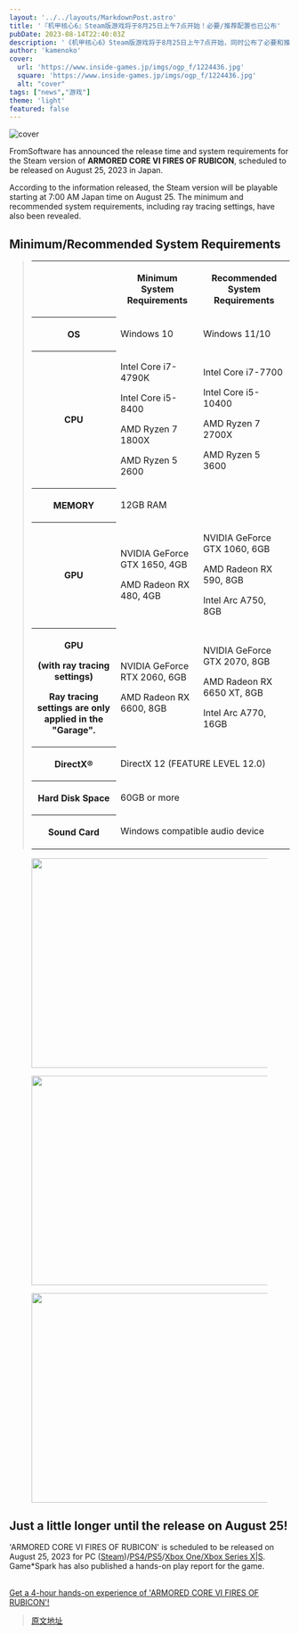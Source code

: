 ```yaml
---
layout: '../../layouts/MarkdownPost.astro'
title: '『机甲核心6』Steam版游戏将于8月25日上午7点开始！必要/推荐配置也已公布'
pubDate: 2023-08-14T22:40:03Z
description: '《机甲核心6》Steam版游戏将于8月25日上午7点开始，同时公布了必要和推荐配置。'
author: 'kamenoko'
cover:
  url: 'https://www.inside-games.jp/imgs/ogp_f/1224436.jpg'
  square: 'https://www.inside-games.jp/imgs/ogp_f/1224436.jpg'
  alt: "cover"
tags: ["news","游戏"]
theme: 'light'
featured: false
---
```


![cover](https://www.inside-games.jp/imgs/ogp_f/1224436.jpg)

<figure class="ctms-editor-twitter"><blockquote class="twitter-tweet" data-conversation=""><a href="https://twitter.com/fromsoftware_pr/status/1691087536607637504"></a></blockquote><script async="" charset="utf-8" src="https://platform.twitter.com/widgets.js"></script></figure><p>FromSoftware has announced the release time and system requirements for the Steam version of <b>ARMORED CORE VI FIRES OF RUBICON</b>, scheduled to be released on August 25, 2023 in Japan.</p><p>According to the information released, the Steam version will be playable starting at 7:00 AM Japan time on August 25. The minimum and recommended system requirements, including ray tracing settings, have also been revealed.</p><h2>Minimum/Recommended System Requirements</h2><blockquote><table class="custom-table"><tbody><tr><th colspan="1" rowspan="1"></th><th colspan="1" rowspan="1"><p>Minimum System Requirements</p></th><th colspan="1" rowspan="1"><p>Recommended System Requirements</p></th></tr><tr><th colspan="1" rowspan="1"><p>OS</p></th><td colspan="1" rowspan="1"><p>Windows 10</p></td><td colspan="1" rowspan="1"><p>Windows 11/10</p></td></tr><tr><th colspan="1" rowspan="1"><p>CPU</p></th><td colspan="1" rowspan="1"><p>Intel Core i7-4790K</p><p>Intel Core i5-8400</p><p>AMD Ryzen 7 1800X</p><p>AMD Ryzen 5 2600</p></td><td colspan="1" rowspan="1"><p>Intel Core i7-7700</p><p>Intel Core i5-10400</p><p>AMD Ryzen 7 2700X</p><p>AMD Ryzen 5 3600</p></td></tr><tr><th colspan="1" rowspan="1"><p>MEMORY</p></th><td colspan="2" rowspan="1"><p>12GB RAM</p></td></tr><tr><th colspan="1" rowspan="1"><p>GPU</p></th><td colspan="1" rowspan="1"><p>NVIDIA GeForce GTX 1650, 4GB</p><p>AMD Radeon RX 480, 4GB</p></td><td colspan="1" rowspan="1"><p>NVIDIA GeForce GTX 1060, 6GB</p><p>AMD Radeon RX 590, 8GB</p><p>Intel Arc A750, 8GB</p></td></tr><tr><th colspan="1" rowspan="1"><p>GPU</p><p>(with ray tracing settings)</p><p>Ray tracing settings are only applied in the "Garage".</p></th><td colspan="1" rowspan="1"><p>NVIDIA GeForce RTX 2060, 6GB</p><p>AMD Radeon RX 6600, 8GB</p></td><td colspan="1" rowspan="1"><p>NVIDIA GeForce GTX 2070, 8GB</p><p>AMD Radeon RX 6650 XT, 8GB</p><p>Intel Arc A770, 16GB</p></td></tr><tr><th colspan="1" rowspan="1"><p>DirectX®</p></th><td colspan="2" rowspan="1"><p>DirectX 12 (FEATURE LEVEL 12.0)</p></td></tr><tr><th colspan="1" rowspan="1"><p>Hard Disk Space</p></th><td colspan="2" rowspan="1"><p>60GB or more</p></td></tr><tr><th colspan="1" rowspan="1"><p>Sound Card</p></th><td colspan="2" rowspan="1"><p>Windows compatible audio device</p></td></tr></tbody></table></blockquote><figure class="ctms-editor-image"><img src="https://www.inside-games.jp/imgs/zoom/1224439.jpg" class="inline-article-image" width="670" height="376"></figure><figure class="ctms-editor-image"><img src="https://www.inside-games.jp/imgs/zoom/1224440.jpg" class="inline-article-image" width="670" height="376"></figure><figure class="ctms-editor-image"><img src="https://www.inside-games.jp/imgs/zoom/1224441.jpg" class="inline-article-image" width="670" height="376"></figure><h2>Just a little longer until the release on August 25!</h2><p>'ARMORED CORE VI FIRES OF RUBICON' is scheduled to be released on August 25, 2023 for PC (<a target="_blank" rel="noopener noreferrer nofollow" href="https://store.steampowered.com/app/1888160/ARMORED_CORE_VI_FIRES_OF_RUBICON/?l=japanese">Steam</a>)/<a target="_blank" rel="noopener noreferrer nofollow" href="https://store.playstation.com/ja-jp/concept/10001815">PS4/PS5</a>/<a target="_blank" rel="noopener noreferrer nofollow" href="https://www.xbox.com/ja-jp/games/store/armored-core-vi-fires-of-rubicon/9p4sv7r7n3hw">Xbox One/Xbox Series X|S</a>. Game*Spark has also published a hands-on play report for the game.</p><br><div class="link-card"><a href="https://www.gamespark.jp/article/2023/07/26/132383.html" target="_blank"><div class="link-card-title">Get a 4-hour hands-on experience of 'ARMORED CORE VI FIRES OF RUBICON'!</div></a>

>[原文地址](https://www.inside-games.jp/article/2023/08/15/147843.html)  